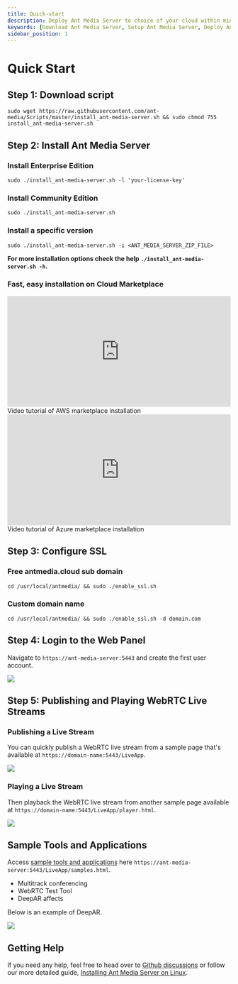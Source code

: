 ```yaml
---
title: Quick-start
description: Deploy Ant Media Server to choice of your cloud within minutes.
keywords: [Download Ant Media Server, Setup Ant Media Server, Deploy Ant Media Server, Tutorial to deploy Ant Media Server, Ant Media Documentation]
sidebar_position: 1
---
```


# Quick Start

## Step 1: Download script

```shell
sudo wget https://raw.githubusercontent.com/ant-media/Scripts/master/install_ant-media-server.sh && sudo chmod 755 install_ant-media-server.sh
```

## Step 2: Install Ant Media Server

### Install Enterprise Edition

```shell
sudo ./install_ant-media-server.sh -l 'your-license-key'
```

### Install Community Edition
```shell
sudo ./install_ant-media-server.sh
```

### Install a specific version
```shell
sudo ./install_ant-media-server.sh -i <ANT_MEDIA_SERVER_ZIP_FILE>
```

**For more installation options check the help ```./install_ant-media-server.sh -h```.**

### Fast, easy installation on Cloud Marketplace


<div style={{display: 'flex', justifyContent: 'space-between', textAlign: 'center', fontWeight:'bold', height: 'auto'}}>
  <div  style={{width: '49%', height:'300px'}}>
      <iframe className="border border-rounded m-3" width="100%" height="250" src="https://www.youtube.com/embed/EH6v-yUyzjU" title="YouTube video player" frameborder="0" allow="accelerometer; autoplay; clipboard-write; encrypted-media; gyroscope; picture-in-picture; web-share" allowfullscreen></iframe>
      Video tutorial of AWS marketplace installation
  </div>
  <div  style={{width: '49%', height:'300px'}}>
      <iframe className="border border-rounded m-3" width="100%" height="250" src="https://www.youtube.com/embed/uE8uzWhKSBE" title="YouTube video player" frameborder="0" allow="accelerometer; autoplay; clipboard-write; encrypted-media; gyroscope; picture-in-picture; web-share" allowfullscreen></iframe>
      Video tutorial of Azure marketplace installation
  </div>
</div>

## Step 3: Configure SSL

### Free antmedia.cloud sub domain

```shell
cd /usr/local/antmedia/ && sudo ./enable_ssl.sh
```

### Custom domain name

```shell
cd /usr/local/antmedia/ && sudo ./enable_ssl.sh -d domain.com
```


## Step 4: Login to the Web Panel

Navigate to ```https://ant-media-server:5443``` and create the first user account.

![](@site/static/img/quick-start/create-first-account.png)

## Step 5: Publishing and Playing WebRTC Live Streams

### Publishing a Live Stream

You can quickly publish a WebRTC live stream from a sample page that's available at ```https://domain-name:5443/LiveApp```.

![](@site/static/img/quick-start/publish-stream.png)

### Playing a Live Stream

Then playback the WebRTC live stream from another sample page available at ```https://domain-name:5443/LiveApp/player.html```.


![](@site/static/img/quick-start/play-stream.png)


## Sample Tools and Applications

Access [sample tools and applications](/get-started/sample-tools-and-applications/) here ```https://ant-media-server:5443/LiveApp/samples.html```. 

 - Multitrack conferencing
 - WebRTC Test Tool
 - DeepAR affects


Below is an example of DeepAR.

![](@site/static/img/quick-start/deepar-sample.png)



## Getting Help

If you need any help, feel free to head over to [Github discussions](https://github.com/orgs/ant-media/discussions) or follow our more detailed guide, [Installing Ant Media Server on Linux](/guides/installing-on-linux/installing-ams-on-linux/). 
